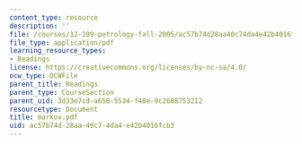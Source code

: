 ```yaml
---
content_type: resource
description: ''
file: /courses/12-109-petrology-fall-2005/ac57b74d28aa40c74da4e42b4016fcb3_markov.pdf
file_type: application/pdf
learning_resource_types:
- Readings
license: https://creativecommons.org/licenses/by-nc-sa/4.0/
ocw_type: OCWFile
parent_title: Readings
parent_type: CourseSection
parent_uid: 3d33e7cd-a656-5534-f48e-9c2688753212
resourcetype: Document
title: markov.pdf
uid: ac57b74d-28aa-40c7-4da4-e42b4016fcb3
---
```

